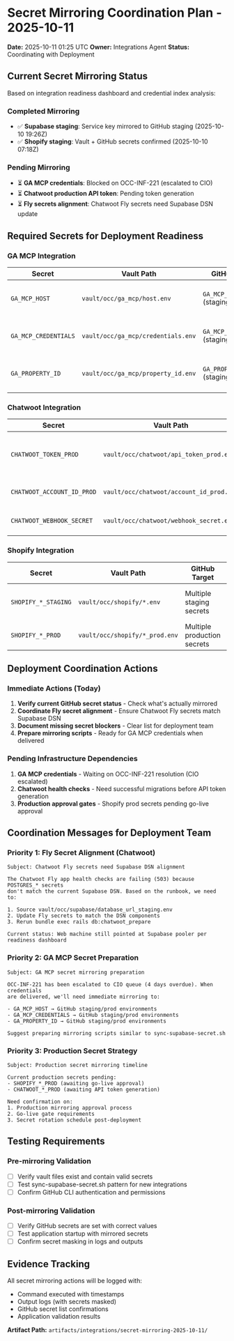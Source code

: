# Secret Mirroring Coordination Plan - 2025-10-11
**Date:** 2025-10-11 01:25 UTC
**Owner:** Integrations Agent
**Status:** Coordinating with Deployment

## Current Secret Mirroring Status
Based on integration readiness dashboard and credential index analysis:

### Completed Mirroring
- ✅ **Supabase staging**: Service key mirrored to GitHub staging (2025-10-10 19:26Z)
- ✅ **Shopify staging**: Vault + GitHub secrets confirmed (2025-10-10 07:18Z)

### Pending Mirroring
- ⏳ **GA MCP credentials**: Blocked on OCC-INF-221 (escalated to CIO)
- ⏳ **Chatwoot production API token**: Pending token generation
- ⏳ **Fly secrets alignment**: Chatwoot Fly secrets need Supabase DSN update

## Required Secrets for Deployment Readiness

### GA MCP Integration
| Secret | Vault Path | GitHub Target | Status | Blocker |
| --- | --- | --- | --- | --- |
| `GA_MCP_HOST` | `vault/occ/ga_mcp/host.env` | `GA_MCP_HOST` (staging/prod) | ❌ Pending | OCC-INF-221 credential delivery |
| `GA_MCP_CREDENTIALS` | `vault/occ/ga_mcp/credentials.env` | `GA_MCP_CREDENTIALS` (staging/prod) | ❌ Pending | OCC-INF-221 credential delivery |
| `GA_PROPERTY_ID` | `vault/occ/ga_mcp/property_id.env` | `GA_PROPERTY_ID` (staging/prod) | ❌ Pending | OCC-INF-221 credential delivery |

### Chatwoot Integration
| Secret | Vault Path | GitHub Target | Status | Blocker |
| --- | --- | --- | --- | --- |
| `CHATWOOT_TOKEN_PROD` | `vault/occ/chatwoot/api_token_prod.env` | `CHATWOOT_TOKEN_PROD` | ❌ Pending | API token generation blocked on health checks |
| `CHATWOOT_ACCOUNT_ID_PROD` | `vault/occ/chatwoot/account_id_prod.env` | `CHATWOOT_ACCOUNT_ID_PROD` | ❌ Pending | Generated with API token |
| `CHATWOOT_WEBHOOK_SECRET` | `vault/occ/chatwoot/webhook_secret.env` | `CHATWOOT_WEBHOOK_SECRET` | ❌ Pending | Webhook configuration needed |

### Shopify Integration
| Secret | Vault Path | GitHub Target | Status | Notes |
| --- | --- | --- | --- | --- |
| `SHOPIFY_*_STAGING` | `vault/occ/shopify/*.env` | Multiple staging secrets | ✅ Complete | Confirmed 2025-10-10 07:18Z |
| `SHOPIFY_*_PROD` | `vault/occ/shopify/*_prod.env` | Multiple production secrets | ⏳ Pending | Awaiting go-live approval |

## Deployment Coordination Actions

### Immediate Actions (Today)
1. **Verify current GitHub secret status** - Check what's actually mirrored
2. **Coordinate Fly secret alignment** - Ensure Chatwoot Fly secrets match Supabase DSN
3. **Document missing secret blockers** - Clear list for deployment team
4. **Prepare mirroring scripts** - Ready for GA MCP credentials when delivered

### Pending Infrastructure Dependencies
1. **GA MCP credentials** - Waiting on OCC-INF-221 resolution (CIO escalated)
2. **Chatwoot health checks** - Need successful migrations before API token generation
3. **Production approval gates** - Shopify prod secrets pending go-live approval

## Coordination Messages for Deployment Team

### Priority 1: Fly Secret Alignment (Chatwoot)
```
Subject: Chatwoot Fly secrets need Supabase DSN alignment

The Chatwoot Fly app health checks are failing (503) because POSTGRES_* secrets 
don't match the current Supabase DSN. Based on the runbook, we need to:

1. Source vault/occ/supabase/database_url_staging.env
2. Update Fly secrets to match the DSN components
3. Rerun bundle exec rails db:chatwoot_prepare

Current status: Web machine still pointed at Supabase pooler per readiness dashboard
```

### Priority 2: GA MCP Secret Preparation
```
Subject: GA MCP secret mirroring preparation

OCC-INF-221 has been escalated to CIO queue (4 days overdue). When credentials 
are delivered, we'll need immediate mirroring to:

- GA_MCP_HOST → GitHub staging/prod environments  
- GA_MCP_CREDENTIALS → GitHub staging/prod environments
- GA_PROPERTY_ID → GitHub staging/prod environments

Suggest preparing mirroring scripts similar to sync-supabase-secret.sh
```

### Priority 3: Production Secret Strategy
```
Subject: Production secret mirroring timeline

Current production secrets pending:
- SHOPIFY_*_PROD (awaiting go-live approval)
- CHATWOOT_*_PROD (awaiting API token generation)

Need confirmation on:
1. Production mirroring approval process
2. Go-live gate requirements
3. Secret rotation schedule post-deployment
```

## Testing Requirements

### Pre-mirroring Validation
- [ ] Verify vault files exist and contain valid secrets
- [ ] Test sync-supabase-secret.sh pattern for new integrations
- [ ] Confirm GitHub CLI authentication and permissions

### Post-mirroring Validation  
- [ ] Verify GitHub secrets are set with correct values
- [ ] Test application startup with mirrored secrets
- [ ] Confirm secret masking in logs and outputs

## Evidence Tracking
All secret mirroring actions will be logged with:
- Command executed with timestamps
- Output logs (with secrets masked)
- GitHub secret list confirmations
- Application validation results

**Artifact Path:** `artifacts/integrations/secret-mirroring-2025-10-11/`